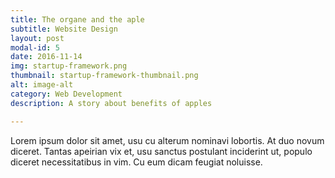 ```yaml
---
title: The organe and the aple
subtitle: Website Design
layout: post
modal-id: 5
date: 2016-11-14
img: startup-framework.png
thumbnail: startup-framework-thumbnail.png
alt: image-alt
category: Web Development
description: A story about benefits of apples

---
```


Lorem ipsum dolor sit amet, usu cu alterum nominavi lobortis. At duo novum diceret. Tantas apeirian vix et, usu sanctus postulant inciderint ut, populo diceret necessitatibus in vim. Cu eum dicam feugiat noluisse.
